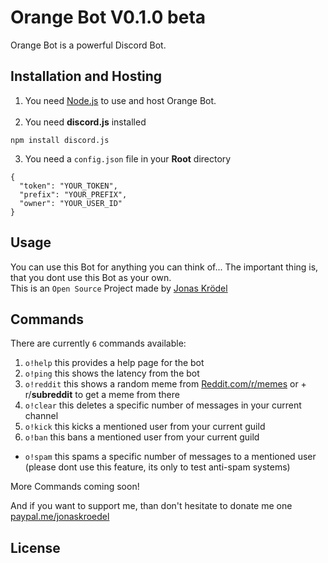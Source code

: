 # Orange Bot V0.1.0 beta

Orange Bot is a powerful Discord Bot.

## Installation and Hosting

1) You need [Node.js](https://nodejs.org/) to use and host Orange Bot. </br>
   </br>
2) You need __discord.js__ installed

``npm install discord.js``

3) You need a ``config.json`` file in your __Root__ directory

````
{
  "token": "YOUR_TOKEN",
  "prefix": "YOUR_PREFIX",
  "owner": "YOUR_USER_ID"
}
````

## Usage

You can use this Bot for anything you can think of... The important thing is, that you dont use this Bot as your own.  
This is an ``Open Source`` Project made by [Jonas Krödel](https://github.com/jonaskroedel/)

## Commands

There are currently ``6`` commands available:
1) ``o!help`` this provides a help page for the bot
2) ``o!ping`` this shows the latency from the bot
3) ``o!reddit`` this shows a random meme from [Reddit.com/r/memes](https://reddit.com/r/memes/) or + r/__subreddit__ to get a meme from there
4) ``o!clear`` this deletes a specific number of messages in your current channel
5) ``o!kick`` this kicks a mentioned user from your current guild
6) ``o!ban`` this bans a mentioned user from your current guild

- ``o!spam`` this spams a specific number of messages to a mentioned user (please dont use this feature, its only to test anti-spam systems)

More Commands coming soon! 
<br>

And if you want to support me, than don't hesitate to donate me one [paypal.me/jonaskroedel](https://paypal.me/jonaskroedel)
## License
